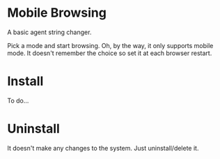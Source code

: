 # Mobile Browsing
A basic agent string changer.

Pick a mode and start browsing. Oh, by the way, it only supports mobile mode. 
It doesn't remember the choice so set it at each browser restart.

# Install
To do...

# Uninstall
It doesn't make any changes to the system. Just uninstall/delete it.


